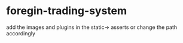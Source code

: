 # foregin-trading-system
add the images and plugins in the static-> asserts
or change the path accordingly
